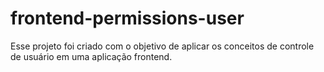 # frontend-permissions-user
Esse projeto foi criado com o objetivo de aplicar os conceitos de controle de usuário em uma aplicação frontend.
